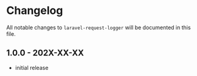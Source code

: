 # Changelog

All notable changes to `laravel-request-logger` will be documented in this file.

## 1.0.0 - 202X-XX-XX

- initial release
